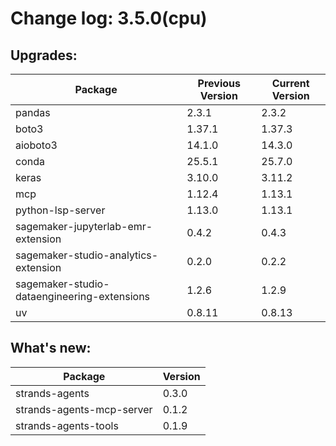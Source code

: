 # Change log: 3.5.0(cpu)

## Upgrades: 

Package | Previous Version | Current Version
---|---|---
pandas|2.3.1|2.3.2
boto3|1.37.1|1.37.3
aioboto3|14.1.0|14.3.0
conda|25.5.1|25.7.0
keras|3.10.0|3.11.2
mcp|1.12.4|1.13.1
python-lsp-server|1.13.0|1.13.1
sagemaker-jupyterlab-emr-extension|0.4.2|0.4.3
sagemaker-studio-analytics-extension|0.2.0|0.2.2
sagemaker-studio-dataengineering-extensions|1.2.6|1.2.9
uv|0.8.11|0.8.13

## What's new: 

Package | Version 
---|---
strands-agents|0.3.0
strands-agents-mcp-server|0.1.2
strands-agents-tools|0.1.9
